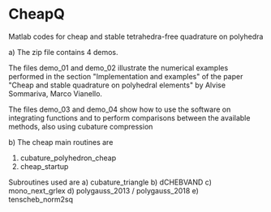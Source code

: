 # CheapQ
 Matlab codes for cheap and stable tetrahedra-free quadrature on polyhedra

a) The zip file contains 4 demos. 

The files demo_01 and demo_02 illustrate the numerical examples performed in 
the section "Implementation and examples" of the paper 
         "Cheap and stable quadrature on polyhedral elements" 
by Alvise Sommariva, Marco Vianello. 

The files demo_03 and demo_04 show how to use the software on integrating 
functions and to perform comparisons between the available methods, also
using cubature compression

b) The cheap main routines are 
1. cubature_polyhedron_cheap
2. cheap_startup

Subroutines used are
a) cubature_triangle
b) dCHEBVAND
c) mono_next_grlex
d) polygauss_2013 / polygauss_2018
e) tenscheb_norm2sq

